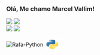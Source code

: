 ### Olá, Me chamo Marcel Vallim!

<div>
  <img width="42%" src="https://github-readme-stats.vercel.app/api?username=MarcelVallim&show_icons=true&theme=radical"/>
  <img width="50%" src="https://github-readme-stats.vercel.app/api/top-langs/?username=MarcelVallim&layout=compact"/>
                      
</div>
<div> 
  <a href="mailto:marcelvallim1810@gmail.com"><img src="https://img.shields.io/badge/-Gmail-%23333?style=for-the-badge&logo=gmail&logoColor=white" target="_blank"></a>
  <a href="https://www.linkedin.com/in/marcel-vallim-224310250" target="_blank"><img src="https://img.shields.io/badge/-LinkedIn-%230077B5?style=for-the-badge&logo=linkedin&logoColor=white" target="_blank"></a> 
  
</div>

<div style="display: inline_block"><br>
     <img align="center" alt="Rafa-Python" height="30" width="40" src="https://cdn.jsdelivr.net/gh/devicons/devicon/icons/salesforce/salesforce-original.svg" />
    <img align="center" alt="Rafa-Python" height="30" width="40" src="https://raw.githubusercontent.com/devicons/devicon/master/icons/python/python-original.svg">
   
    


</div>
